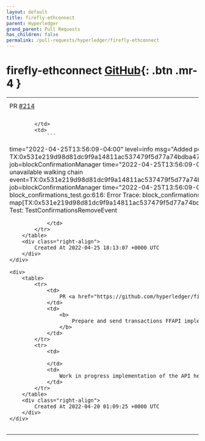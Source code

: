 ```yaml
---
layout: default
title: firefly-ethconnect
parent: Hyperledger
grand_parent: Pull Requests
has_children: false
permalink: /pull-requests/hyperledger/firefly-ethconnect
---
```


# firefly-ethconnect <span class="fs-3 right-align">[GitHub](https://github.com/hyperledger/firefly-ethconnect){: .btn .mr-4 }</span>


<div>
    <table>
        <tr>
            <td>
                PR <a href="https://github.com/hyperledger/firefly-ethconnect/pull/214" class=".btn">#214</a>
            </td>
            <td>
                <b>
                    Intermittent failure in TestConfirmationsRemoveEvent
                </b>
            </td>
        </tr>
        <tr>
            <td>
                
            </td>
            <td>
                ```
time="2022-04-25T13:56:09-04:00" level=info msg="Added pending event TX:0x531e219d98d81dc9f9a14811ac537479f5d77a74bdba47629bfbebe2d7663ce7|BLOCK:/0x0e32d749a86cfaf551d528b5b121cea456f980a39e5b8136eb8e85dbc744a542|INDEX:|LOG:" job=blockConfirmationManager
time="2022-04-25T13:56:09-04:00" level=info msg="Created block filter: 0x7b9" job=blockConfirmationManager
time="2022-04-25T13:56:09-04:00" level=info msg="Block 1002 unavailable walking chain event=TX:0x531e219d98d81dc9f9a14811ac537479f5d77a74bdba47629bfbebe2d7663ce7|BLOCK:/0x0e32d749a86cfaf551d528b5b121cea456f980a39e5b8136eb8e85dbc744a542|INDEX:|LOG:" job=blockConfirmationManager
time="2022-04-25T13:56:09-04:00" level=debug msg="Block confirmation listener stopping" job=blockConfirmationManager
--- FAIL: TestConfirmationsRemoveEvent (0.00s)
    block_confirmations_test.go:616: 
        	Error Trace:	block_confirmations_test.go:616
        	Error:      	Should be empty, but was map[TX:0x531e219d98d81dc9f9a14811ac537479f5d77a74bdba47629bfbebe2d7663ce7|BLOCK:/0x0e32d749a86cfaf551d528b5b121cea456f980a39e5b8136eb8e85dbc744a542|INDEX:|LOG::0x1400038c1e0]
        	Test:       	TestConfirmationsRemoveEvent
```
            </td>
        </tr>
    </table>
    <div class="right-align">
        Created At 2022-04-25 18:13:07 +0000 UTC
    </div>
</div>

<div>
    <table>
        <tr>
            <td>
                PR <a href="https://github.com/hyperledger/firefly-ethconnect/pull/213" class=".btn">#213</a>
            </td>
            <td>
                <b>
                    Prepare and send transactions FFAPI implementations
                </b>
            </td>
        </tr>
        <tr>
            <td>
                
            </td>
            <td>
                Work in progress implementation of the API here: https://pkg.go.dev/github.com/hyperledger/firefly-transaction-manager@v0.0.0-20220419121041-5f1225b368f1/pkg/ffcapi
            </td>
        </tr>
    </table>
    <div class="right-align">
        Created At 2022-04-20 01:09:25 +0000 UTC
    </div>
</div>

